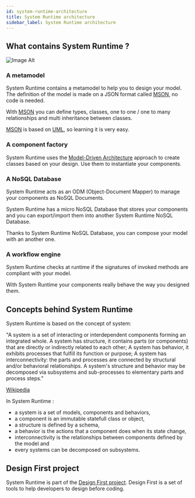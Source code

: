 ```yaml
---
id: system-runtime-architecture
title: System Runtime architecture
sidebar_label: System Runtime architecture
---
```


## What contains System Runtime ?

![Image Alt](../../img/86a9bfc-archi.png)

### A metamodel

System Runtime contains a metamodel to help you to design your model. The definition of the model is made on a JSON format called [MSON](design-your-model.html#defining-your-model), no code is needed. 

With [MSON](design-your-model.html#defining-your-model) you can define types, classes, one to one / one to many relationships and multi inheritance between classes. 

[MSON](design-your-model.html#defining-your-model) is based on [UML](http://uml.org), so learning it is very easy.

### A component factory

System Runtime uses the [Model-Driven Architecture](https://www.omg.org/mda/) approach to create classes based on your design. Use them to instantiate your components. 

### A NoSQL Database

System Runtime acts as an ODM (Object-Document Mapper) to manage your components as NoSQL Documents. 

System Runtime has a micro NoSQL Database that stores your components and you can export/import them into another System Runtime NoSQL Database. 

Thanks to System Runtime NoSQL Database, you can compose your model with an another one.

### A workflow engine

System Runtime checks at runtime if the signatures of invoked methods are compliant with your model. 

With System Runtime your components really behave the way you designed them. 

## Concepts behind System Runtime

System Runtime is based on the concept of system:

"A system is a set of interacting or interdependent components forming an integrated whole.
A system has structure, it contains parts (or components) that are directly or indirectly related to each other;
A system has behavior, it exhibits processes that fulfill its function or purpose;
A system has interconnectivity: the parts and processes are connected by structural and/or behavioral relationships.
A system's structure and behavior may be decomposed via subsystems and sub-processes to elementary parts and process steps."

[Wikipedia](https://en.wikipedia.org/wiki/System)

In System Runtime :

- a system is a set of models, components and behaviors,
- a component is an immutable statefull class or object,
- a structure is defined by a schema,
- a behavior is the actions that a component does when its state change,
- interconnectivity is the relationships between components defined by the model and
- every systems can be decomposed on subsystems.

## Design First project

System Runtime is part of the [Design First project](https://github.com/design-first). Design First is a set of tools to help developers to design before coding.